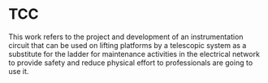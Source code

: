 # TCC
This work refers to the project and development of an instrumentation circuit that can be used on lifting platforms by a telescopic system as a substitute for the ladder for maintenance activities in the electrical network to provide safety and reduce physical effort to professionals are going to use it.
